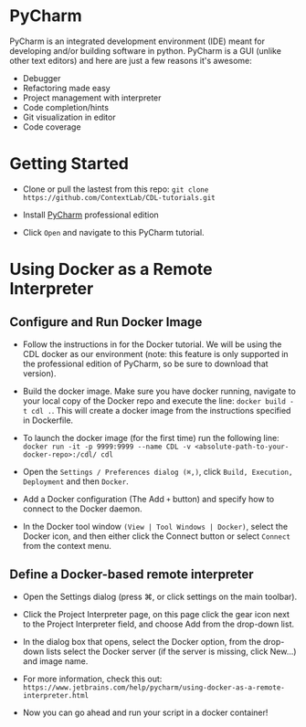 # PyCharm

PyCharm is an integrated development environment (IDE) meant for developing and/or building software in python.
PyCharm is a GUI (unlike other text editors) and here are just a few reasons it's awesome:

- Debugger
- Refactoring made easy
- Project management with interpreter
- Code completion/hints
- Git visualization in editor
- Code coverage


# Getting Started

+ Clone or pull the lastest from this repo: `git clone https://github.com/ContextLab/CDL-tutorials.git`

+ Install [PyCharm](https://www.jetbrains.com/pycharm/) professional edition

+ Click `Open` and navigate to this PyCharm tutorial.

# Using Docker as a Remote Interpreter

## Configure and Run Docker Image

+ Follow the instructions in for the Docker tutorial. We will be using the CDL docker as our environment
(note: this feature is only supported in the professional edition of PyCharm, so be sure to download that version).

+ Build the docker image.  Make sure you have docker running, navigate to your
local copy of the Docker repo and execute the line: `docker build -t cdl .`. This will
create a docker image from the instructions specified in Dockerfile.

+ To launch the docker image (for the first time) run the following line:
`docker run -it -p 9999:9999 --name CDL -v <absolute-path-to-your-docker-repo>:/cdl/ cdl`

+ Open the `Settings / Preferences dialog (⌘,)`, click `Build, Execution, Deployment` and then `Docker`.

+ Add a Docker configuration (The Add `+` button) and specify how to connect to the Docker daemon.

+ In the Docker tool window `(View | Tool Windows | Docker)`, select the Docker icon,
and then either click the Connect button or select `Connect` from the context menu.

## Define a Docker-based remote interpreter

+ Open the Settings dialog (press ⌘, or click settings on the main toolbar).

+ Click the Project Interpreter page, on this page click the gear icon next to the Project Interpreter field,
and choose Add from the drop-down list.

+ In the dialog box that opens, select the Docker option, from the drop-down lists select the Docker
server (if the server is missing, click New...) and image name.

+ For more information, check this out: `https://www.jetbrains.com/help/pycharm/using-docker-as-a-remote-interpreter.html`

+ Now you can go ahead and run your script in a docker container!